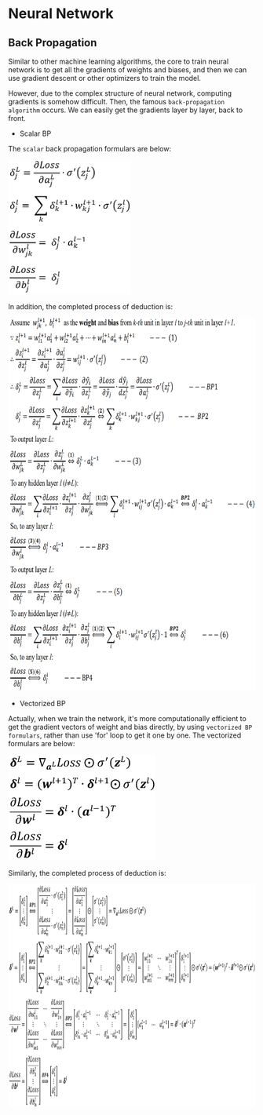 # Neural Network


## Back Propagation
Similar to other machine learning algorithms, the core to train neural network is to get all the gradients of weights and biases, and then we can use gradient descent or other optimizers to train the model.

However, due to the complex structure of neural network, computing gradients is somehow difficult. Then, the famous `back-propagation algorithm` occurs. We can easily get the gradients layer by layer, back to front.

- Scalar BP

The `scalar` back propagation formulars are below:

<img width='250' height='274' src="https://github.com/Kobeyond/Codes-for-Machine-Learning/blob/master/Neural%20Network/data/scalar_bp.png"/>

In addition, the completed process of deduction is:

<img width='700' height='761' src="https://github.com/Kobeyond/Codes-for-Machine-Learning/blob/master/Neural%20Network/data/scalar.png"/>

- Vectorized BP

Actually, when we train the network, it's more computationally efficient to get the gradient vectors of weight and bias directly, by using `vectorized BP formulars`, rather than use 'for' loop to get it one by one. The vectorized formulars are below:

<img width='300' height='216' src="https://github.com/Kobeyond/Codes-for-Machine-Learning/blob/master/Neural%20Network/data/vectorized_bp.png"/>


Similarly, the completed process of deduction is:

<img width='950' height='455' src="https://github.com/Kobeyond/Codes-for-Machine-Learning/blob/master/Neural%20Network/data/vectorized.png"/>

